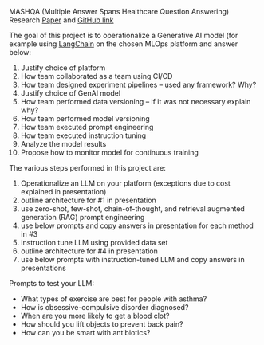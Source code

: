 <!---
# MLOps Project


**Data:**

**Reference:**  
--->
MASHQA (Multiple Answer Spans Healthcare Question Answering) Research
[Paper](https://people.cs.vt.edu/mingzhu/papers/conf/emnlp2020.pdf) and [GitHub link](https://github.com/mingzhu0527/MASHQA)

The goal of this project is to operationalize a Generative AI model (for example using [LangChain](https://github.com/hwchase17/langchain) on the chosen MLOps platform and answer below: 
1. Justify choice of platform
2. How team collaborated as a team using CI/CD
3. How team designed experiment pipelines – used any framework? Why?
4. Justify choice of GenAI model
5. How team performed data versioning – if it was not necessary explain why?
6. How team performed model versioning
7. How team executed prompt engineering
8. How team executed instruction tuning
9. Analyze the model results
10. Propose how to monitor model for continuous training

The various steps performed in this project are:
1. Operationalize an LLM on your platform (exceptions due to cost explained in presentation)
2. outline architecture for #1 in presentation
3. use zero-shot, few-shot, chain-of-thought, and retrieval augmented generation (RAG) prompt engineering
4. use below prompts and copy answers in presentation for each method in #3
5. instruction tune LLM using provided data set
6. outline architecture for #4 in presentation
7. use below prompts with instruction-tuned LLM and copy answers in presentations

Prompts to test your LLM:
- What types of exercise are best for people with asthma?
- How is obsessive-compulsive disorder diagnosed?
- When are you more likely to get a blood clot?
- How should you lift objects to prevent back pain?
- How can you be smart with antibiotics?
